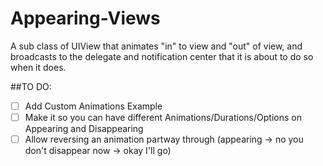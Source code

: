 Appearing-Views
===============

A sub class of UIView that animates "in" to view and "out" of view, and broadcasts to the delegate and notification center that it is about to do so when it does.

##TO DO:
- [ ] Add Custom Animations Example
- [ ] Make it so you can have different Animations/Durations/Options on Appearing and Disappearing
- [ ] Allow reversing an animation partway through (appearing -> no you don't disappear now -> okay I'll go)